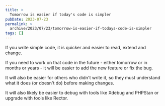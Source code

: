 ```yaml
---
title: >
  Tomorrow is easier if today's code is simpler
pubDate: 2023-07-23
permalink: >
  archive/2023/07/23/tomorrow-is-easier-if-todays-code-is-simpler
tags: []
---
```


If you write simple code, it is quicker and easier to read, extend and change.

If you need to work on that code in the future - either tomorrow or in months or years - it will be easier to add the new feature or fix the bug.

It will also be easier for others who didn't write it, so they must understand what it does (or doesn't do) before making changes.

It will also likely be easier to debug with tools like Xdebug and PHPStan or upgrade with tools like Rector.
